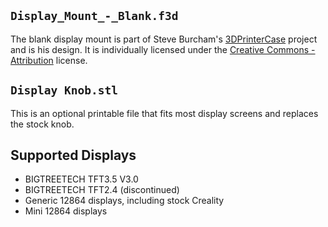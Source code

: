 ## `Display_Mount_-_Blank.f3d`

The blank display mount is part of Steve Burcham's [3DPrinterCase](https://www.thingiverse.com/thing:3999751) project and is his design. It is individually licensed under the [Creative Commons - Attribution](https://creativecommons.org/licenses/by/4.0/) license.

## `Display Knob.stl`

This is an optional printable file that fits most display screens and replaces the stock knob.

## Supported Displays

- BIGTREETECH TFT3.5 V3.0
- BIGTREETECH TFT2.4 (discontinued)
- Generic 12864 displays, including stock Creality
- Mini 12864 displays
